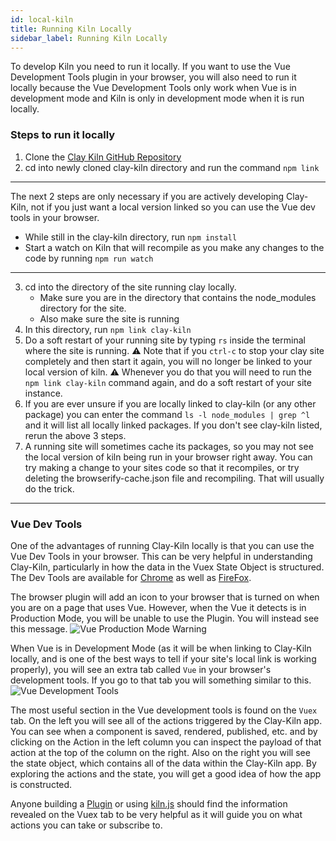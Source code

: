 ```yaml
---
id: local-kiln
title: Running Kiln Locally
sidebar_label: Running Kiln Locally
---
```


To develop Kiln you need to run it locally. If you want to use the Vue Development Tools plugin in your browser, you will also need to run it locally because the Vue Development Tools only work when Vue is in development mode and Kiln is only in development mode when it is run locally.

### Steps to run it locally

1. Clone the [Clay Kiln GitHub Repository](https://github.com/clay/clay-kiln)
2. cd into newly cloned clay-kiln directory and run the command `npm link`

---
The next 2 steps are only necessary if you are actively developing Clay-Kiln, not if you just want a local version linked so you can use the Vue dev tools in your browser.

  * While still in the clay-kiln directory, run `npm install`
  * Start a watch on Kiln that will recompile as you make any changes to the code by running `npm run watch`
---

3. cd into the directory of the site running clay locally.
    * Make sure you are in the directory that contains the node_modules directory for the site.
    * Also make sure the site is running
4. In this directory, run `npm link clay-kiln`
5. Do a soft restart of your running site by typing `rs` inside the terminal where the site is running. ⚠️ Note that if you `ctrl-c` to stop your clay site completely and then start it again, you will no longer be linked to your local version of kiln. ⚠️ Whenever you do that you will need to run the `npm link clay-kiln` command again, and do a soft restart of your site instance.
6. If you are ever unsure if you are locally linked to clay-kiln (or any other package) you can enter the command `ls -l node_modules | grep ^l` and it will list all locally linked packages. If you don't see clay-kiln listed, rerun the above 3 steps.
7. A running site will sometimes cache its packages, so you may not see the local version of kiln being run in your browser right away.  You can try making a change to your sites code so that it recompiles, or try deleting the browserify-cache.json file and recompiling. That will usually do the trick.

---

### Vue Dev Tools

One of the advantages of running Clay-Kiln locally is that you can use the Vue Dev Tools in your browser. This can be very helpful in understanding Clay-Kiln, particularly in how the data in the Vuex State Object is structured. The Dev Tools are available for [Chrome](https://chrome.google.com/webstore/detail/vuejs-devtools/nhdogjmejiglipccpnnnanhbledajbpd?hl=en) as well as [FireFox](https://addons.mozilla.org/en-US/firefox/addon/vue-js-devtools/).

The browser plugin will add an icon to your browser that is turned on when you are on a page that uses Vue.  However, when the Vue it detects is in Production Mode, you will be unable to use the Plugin.  You will instead see this message.
![Vue Production Mode Warning](/clay-kiln/img/vueproductionmode.png)

When Vue is in Development Mode (as it will be when linking to Clay-Kiln locally, and is one of the best ways to tell if your site's local link is working properly), you will see an extra tab called `Vue` in your browser's development tools.  If you go to that tab you will something similar to this.
![Vue Development Tools](/clay-kiln/img/vuedevelopmenttools.png)

The most useful section in the Vue development tools is found on the `Vuex` tab.  On the left you will see all of the actions triggered by the Clay-Kiln app. You can see when a component is saved, rendered, published, etc. and by clicking on the Action in the left column you can inspect the payload of that action at the top of the column on the right.  Also on the right you will see the state object, which contains all of the data within the Clay-Kiln app. By exploring the actions and the state, you will get a good idea of how the app is constructed.

Anyone building a [Plugin](plugins) or using [kiln.js](kilnjs) should find the information revealed on the Vuex tab to be very helpful as it will guide you on what actions you can take or subscribe to.
